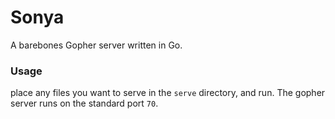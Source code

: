 # Sonya
A barebones Gopher server written in Go.

### Usage
place any files you want to serve in the `serve` directory, and run.  The gopher server runs on the standard port `70`.